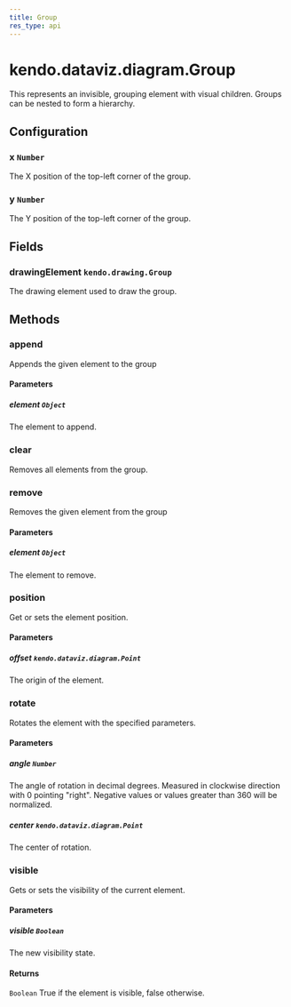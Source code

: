 ```yaml
---
title: Group
res_type: api
---
```


# kendo.dataviz.diagram.Group

This represents an invisible, grouping element with visual children. Groups can be nested to form a hierarchy.

## Configuration

### x `Number`

The X position of the top-left corner of the group.

### y `Number`

The Y position of the top-left corner of the group.

## Fields

### drawingElement `kendo.drawing.Group`

The drawing element used to draw the group.

## Methods

### append
Appends the given element to the group

#### Parameters

##### element `Object`
The element to append.

### clear
Removes all elements from the group.

### remove
Removes the given element from the group

#### Parameters

##### element `Object`
The element to remove.


### position
Get or sets the element position.

#### Parameters

##### offset `kendo.dataviz.diagram.Point`
The origin of the element.


### rotate
Rotates the element with the specified parameters.

#### Parameters

##### angle `Number`
The angle of rotation in decimal degrees.
Measured in clockwise direction with 0 pointing "right".
Negative values or values greater than 360 will be normalized.

##### center `kendo.dataviz.diagram.Point`
The center of rotation.


### visible
Gets or sets the visibility of the current element.

#### Parameters

##### visible `Boolean`
The new visibility state.

#### Returns
`Boolean` True if the element is visible, false otherwise.
